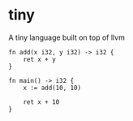 # tiny
A tiny language built on top of llvm

```
fn add(x i32, y i32) -> i32 {
	ret x + y
}

fn main() -> i32 {
	x := add(10, 10)

	ret x + 10
}
```
